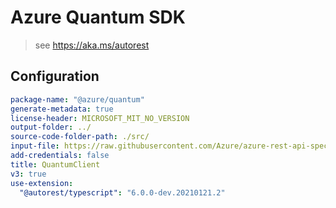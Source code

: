 # Azure Quantum SDK

> see https://aka.ms/autorest

## Configuration

```yaml
package-name: "@azure/quantum"
generate-metadata: true
license-header: MICROSOFT_MIT_NO_VERSION
output-folder: ../
source-code-folder-path: ./src/
input-file: https://raw.githubusercontent.com/Azure/azure-rest-api-specs/master/specification/quantum/data-plane/Microsoft.Quantum/preview/2019-11-04-preview/quantum.json
add-credentials: false
title: QuantumClient
v3: true
use-extension:
  "@autorest/typescript": "6.0.0-dev.20210121.2"
```
